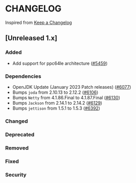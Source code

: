# CHANGELOG
Inspired from [Keep a Changelog](https://keepachangelog.com/en/1.0.0/)

## [Unreleased 1.x]
### Added
- Add support for ppc64le architecture ([#5459](https://github.com/opensearch-project/OpenSearch/pull/5459))

### Dependencies
- OpenJDK Update (January 2023 Patch releases) ([#6077](https://github.com/opensearch-project/OpenSearch/pull/6077))
- Bumps `joda` from 2.10.13 to 2.12.2 ([#6106](https://github.com/opensearch-project/OpenSearch/pull/6106))
- Bumps `Netty` from 4.1.86.Final to 4.1.87.Final ([#6130](https://github.com/opensearch-project/OpenSearch/pull/6130))
- Bumps `Jackson` from 2.14.1 to 2.14.2 ([#6129](https://github.com/opensearch-project/OpenSearch/pull/6129))
- Bumps `jettison` from 1.5.1 to 1.5.3 ([#6392](https://github.com/opensearch-project/OpenSearch/pull/6392))
### Changed
### Deprecated
### Removed
### Fixed
### Security

[Unreleased]: https://github.com/opensearch-project/OpenSearch/compare/1.3.8...HEAD
